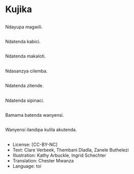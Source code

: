 # Kujika

##
Ndayupa magwili.

##
Ndatenda kabici.

##
Ndatenda makaloti.

##
Ndasanzya cilemba.

##
Ndatenda zitende.

##
Ndatenda sipinaci.

##
Bamama batenda wanyensi.

##
Wanyensi ilandipa kulila akutenda.

##
* License: [CC-BY-NC]
* Text: Clare Verbeek, Thembani Dladla, Zanele Buthelezi
* Illustration: Kathy Arbuckle, Ingrid Schechter
* Translation: Chester Mwanza
* Language: toi
